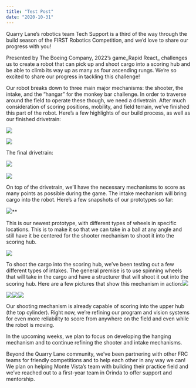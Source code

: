 ```yaml
---
title: "Test Post"
date: "2020-10-31"
---
```

Quarry Lane’s robotics team Tech Support is a third of the way through the build season of the FIRST Robotics Competition, and we’d love to share our progress with you!


Presented by The Boeing Company, 2022’s game_Rapid React_ challenges us to create a robot that can pick up and shoot cargo into a scoring hub and be able to climb its way up as many as four ascending rungs. We’re so excited to share our progress in tackling this challenge!



Our robot breaks down to three main major mechanisms: the shooter, the intake, and the “hangar” for the monkey bar challenge. In order to traverse around the field to operate these though, we need a drivetrain. After much consideration of scoring positions, mobility, and field terrain, we’ve finished this part of the robot. Here’s a few highlights of our build process, as well as our finished drivetrain:



![](https://lh6.googleusercontent.com/CEQXaPVKvjKLaBac6FEUNukYBs5N_EaVKTAuk8DKBl65mwca1KcbuptG-1ZISoYxLPw0Bsz1TSGFMFKBg79RLXSfwMEX1Zzay1YIafDSdi3LyC-uniDBYZnThs9eEUQ9mDqaFK25)


![](https://lh3.googleusercontent.com/8Lr2izlWf7gA-Hk2s_U_bAyS_z8CQAC9waCXpOLeI8OCRC9iti4cHXo00wnvlRoVn-xhezxCjyjzQo7SrNrf9EEeoFw1O1yFI3pWcvzhgfLKITaGX0oUuaJ2FCyt5QwcE8pvxNZI)  
  
The final drivetrain:

​​![](https://lh3.googleusercontent.com/WlGp9W5JPWb_aFop-g6XMeGxCDSIvLgMYo1yprOnTzLE8PJbI41jGU41cwlXa2aGo2QQ9CBMumhaQfEuOE57gXS3y7S6yOa7T6s9oMd49IDksaMne4sYMt54hUrIHyJc9ZU7dqCa)

![](https://lh5.googleusercontent.com/2sxpWJl_wk5n7MSdRP65lgeia-G_WVzkxv-GyZvbLeTzkPaX0egq20PEYUMXY6mn0WZ4llq38zxFldyIXRS3GT1SrH-Pg2fHrZrSZq2lFiQC-rZyduB_orrihtDy-4iDHg0U2_vc)

On top of the drivetrain, we’ll have the necessary mechanisms to score as many points as possible during the game. The intake mechanism will bring cargo into the robot. Here’s a few snapshots of our prototypes so far:

![](https://lh3.googleusercontent.com/6Nq8ru5PHcaXXdNvkHGHDE3vwgIW5dGdpKsRtqw2beCRyOn9CPu4fe-dbqmInOGB3bJW6eIF9vCKofJlGM8Gr4wr8uUSgTVKtGPUHcP4Zl4yREYoISIZOWi8i4P6D-a9EWJsXogO)**

This is our newest prototype, with different types of wheels in specific locations. This is to make it so that we can take in a ball at any angle and still have it be centered for the shooter mechanism to shoot it into the scoring hub.

![](https://lh4.googleusercontent.com/UZyN-MviN5CygrIHHVBb50-cgIlma8dJyW82fRtFbo0wpQPikSzhmL5nwcoqjZ7HdlfmuCFT4LymSMKtlbd__Ad66IwyukP_vYjmwre8Ro41Icqn6bqwFluZbFIj8XOR2oVu9ZdC)


To shoot the cargo into the scoring hub, we’ve been testing out a few different types of intakes. The general premise is to use spinning wheels that will take in the cargo and have a structurer that will shoot it out into the scoring hub. Here are a few pictures that show this mechanism in action:![](https://lh3.googleusercontent.com/KMmXXUOIqnQyBgTlRHv_TDGV6f6RRIHYKcBy7eX56eH17CMI0wMv9IaV6Xh4UaE3324Wc_Q4QyhZLr_uOXkaWWPaw6x6GpP0jAabDZT4aWr--Yr-MJD-dx_YKZ5aIdZxWTiSfatI)

![](https://lh3.googleusercontent.com/cwcncposKDEayT9lDS5nFJA-BBwSfzuHEvyGUZt2mC-3fUWZb2P7fQ9piRh6IuqC63CKlU3gtVMmNXtJQOhtPGmxtv1vgWUEQcePyE4DnSdnsrS0dVBMM8NkicLkyDp_NOnUykd4)![](https://lh5.googleusercontent.com/UHXSvewu_-3VURxe2qUQ3hFPfv94-3DddiLPZoXyWiqjIA7B3BMFCHvwdxZ4di_Jm0YVtqbI5nCII6uVEzfuRbFqvbqalFO0bGxdtMeiVXH1HWvEOMucLQAv7QpORGpoT9OEL8fR)![](https://lh3.googleusercontent.com/lzyiI9eg5pIVqzJcBy4oTbuWrI525koXVipoSwDuUqXfyi6aunZ8xXHd3RHrEtZh_DQ-DPI7lY5qY5_9IJRBLQQUEWoExSDdlxDi5Y666Bc6HEFlqE_yeVd-PfQe7xEHgwNBJGG2)  


Our shooting mechanism is already capable of scoring into the upper hub (the top cylinder). Right now, we’re refining our program and vision systems for even more reliability to score from anywhere on the field and even while the robot is moving.

In the upcoming weeks, we plan to focus on developing the hanging mechanism and to continue refining the shooter and intake mechanisms.

Beyond the Quarry Lane community, we’ve been partnering with other FRC teams for friendly competitions and to help each other in any way we can! We plan on helping Monte Vista’s team with building their practice field and we’ve reached out to a first-year team in Orinda to offer support and mentorship.
